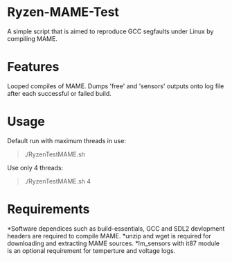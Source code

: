 # Ryzen-MAME-Test
A simple script that is aimed to reproduce GCC segfaults under Linux by compiling MAME.

# Features
Looped compiles of MAME.
Dumps 'free' and 'sensors' outputs onto log file after each successful or failed build.

# Usage
Default run with maximum threads in use:

> ./RyzenTestMAME.sh

Use only 4 threads:

> ./RyzenTestMAME.sh 4

# Requirements
*Software dependices such as build-essentials, GCC and SDL2 devlopment headers are required to compile MAME.
*unzip and wget is required for downloading and extracting MAME sources.
*lm_sensors with it87 module is an optional requirement for temperture and voltage logs.
